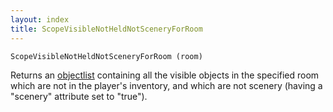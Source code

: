 ```yaml
---
layout: index
title: ScopeVisibleNotHeldNotSceneryForRoom
---
```


    ScopeVisibleNotHeldNotSceneryForRoom (room)

Returns an [objectlist](../../types/objectlist.html) containing all the visible objects in the specified room which are not in the player's inventory, and which are not scenery (having a "scenery" attribute set to "true").
